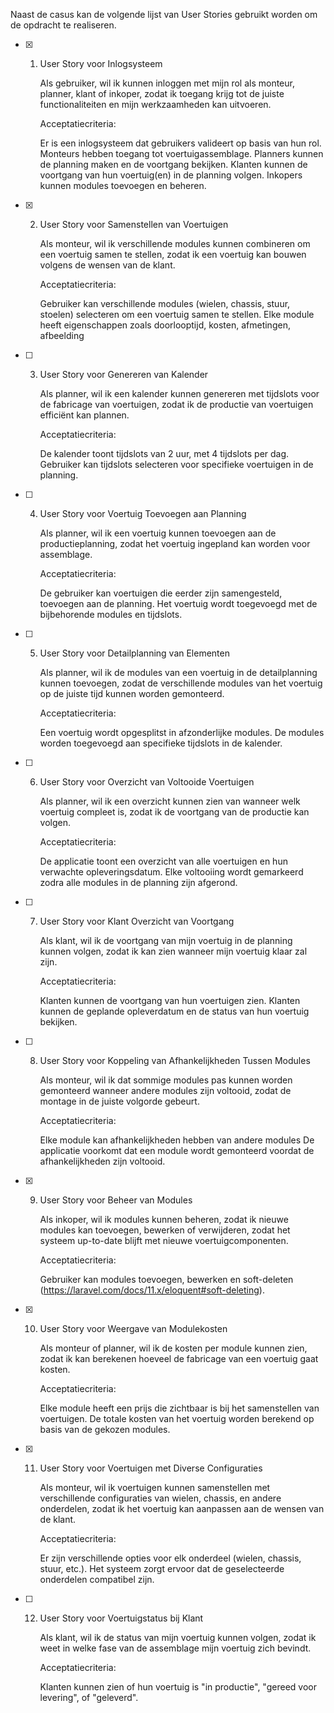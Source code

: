Naast de casus kan de volgende lijst van User Stories gebruikt worden om de opdracht te realiseren.

-   [x]  1. User Story voor Inlogsysteem 

        Als gebruiker,
        wil ik kunnen inloggen met mijn rol als monteur, planner, klant of inkoper,
        zodat ik toegang krijg tot de juiste functionaliteiten en mijn werkzaamheden kan uitvoeren.

        Acceptatiecriteria:

        Er is een inlogsysteem dat gebruikers valideert op basis van hun rol.
        Monteurs hebben toegang tot voertuigassemblage.
        Planners kunnen de planning maken en de voortgang bekijken.
        Klanten kunnen de voortgang van hun voertuig(en) in de planning volgen.
        Inkopers kunnen modules toevoegen en beheren.
-   [x] 2. User Story voor Samenstellen van Voertuigen

        Als monteur,
        wil ik verschillende modules kunnen combineren om een voertuig samen te stellen,
        zodat ik een voertuig kan bouwen volgens de wensen van de klant.

        Acceptatiecriteria:

        Gebruiker kan verschillende modules (wielen, chassis, stuur, stoelen) selecteren om een voertuig samen te stellen.
        Elke module heeft eigenschappen zoals doorlooptijd, kosten, afmetingen, afbeelding
-   [ ] 3. User Story voor Genereren van Kalender

        Als planner,
        wil ik een kalender kunnen genereren met tijdslots voor de fabricage van voertuigen,
        zodat ik de productie van voertuigen efficiënt kan plannen.

        Acceptatiecriteria:

        De kalender toont tijdslots van 2 uur, met 4 tijdslots per dag.
        Gebruiker kan tijdslots selecteren voor specifieke voertuigen in de planning.
-   [ ] 4. User Story voor Voertuig Toevoegen aan Planning

        Als planner,
        wil ik een voertuig kunnen toevoegen aan de productieplanning,
        zodat het voertuig ingepland kan worden voor assemblage.

        Acceptatiecriteria:

        De gebruiker kan voertuigen die eerder zijn samengesteld, toevoegen aan de planning.
        Het voertuig wordt toegevoegd met de bijbehorende modules en tijdslots.
-   [ ] 5. User Story voor Detailplanning van Elementen

        Als planner,
        wil ik de modules van een voertuig in de detailplanning kunnen toevoegen,
        zodat de verschillende modules van het voertuig op de juiste tijd kunnen worden gemonteerd.

        Acceptatiecriteria:

        Een voertuig wordt opgesplitst in afzonderlijke modules.
        De modules worden toegevoegd aan specifieke tijdslots in de kalender.
-   [ ] 6. User Story voor Overzicht van Voltooide Voertuigen

        Als planner,
        wil ik een overzicht kunnen zien van wanneer welk voertuig compleet is,
        zodat ik de voortgang van de productie kan volgen.

        Acceptatiecriteria:

        De applicatie toont een overzicht van alle voertuigen en hun verwachte opleveringsdatum.
        Elke voltooiing wordt gemarkeerd zodra alle modules in de planning zijn afgerond.
-   [ ] 7. User Story voor Klant Overzicht van Voortgang

        Als klant,
        wil ik de voortgang van mijn voertuig in de planning kunnen volgen,
        zodat ik kan zien wanneer mijn voertuig klaar zal zijn.

        Acceptatiecriteria:

        Klanten kunnen de voortgang van hun voertuigen zien.
        Klanten kunnen de geplande opleverdatum en de status van hun voertuig bekijken.
-   [ ] 8. User Story voor Koppeling van Afhankelijkheden Tussen Modules

        Als monteur,
        wil ik dat sommige modules pas kunnen worden gemonteerd wanneer andere modules zijn voltooid,
        zodat de montage in de juiste volgorde gebeurt.

        Acceptatiecriteria:

        Elke module kan afhankelijkheden hebben van andere modules
        De applicatie voorkomt dat een module wordt gemonteerd voordat de afhankelijkheden zijn voltooid.
-   [x] 9. User Story voor Beheer van Modules

        Als inkoper,
        wil ik modules kunnen beheren, zodat ik nieuwe modules kan toevoegen, bewerken of verwijderen,
        zodat het systeem up-to-date blijft met nieuwe voertuigcomponenten.

        Acceptatiecriteria:

        Gebruiker kan modules toevoegen, bewerken en soft-deleten (https://laravel.com/docs/11.x/eloquent#soft-deleting).
-   [x] 10. User Story voor Weergave van Modulekosten

        Als monteur of planner,
        wil ik de kosten per module kunnen zien,
        zodat ik kan berekenen hoeveel de fabricage van een voertuig gaat kosten.

        Acceptatiecriteria:

        Elke module heeft een prijs die zichtbaar is bij het samenstellen van voertuigen.
        De totale kosten van het voertuig worden berekend op basis van de gekozen modules.
-   [x] 11. User Story voor Voertuigen met Diverse Configuraties

        Als monteur,
        wil ik voertuigen kunnen samenstellen met verschillende configuraties van wielen, chassis, en andere onderdelen,
        zodat ik het voertuig kan aanpassen aan de wensen van de klant.

        Acceptatiecriteria:

        Er zijn verschillende opties voor elk onderdeel (wielen, chassis, stuur, etc.).
        Het systeem zorgt ervoor dat de geselecteerde onderdelen compatibel zijn.
-   [ ] 12. User Story voor Voertuigstatus bij Klant

        Als klant,
        wil ik de status van mijn voertuig kunnen volgen,
        zodat ik weet in welke fase van de assemblage mijn voertuig zich bevindt.

        Acceptatiecriteria:

        Klanten kunnen zien of hun voertuig is "in productie", "gereed voor levering", of "geleverd".